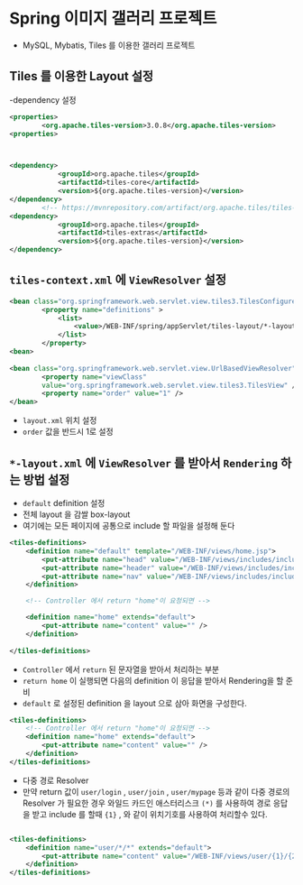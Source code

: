 # Spring 이미지 갤러리 프로젝트
- MySQL, Mybatis, Tiles 를 이용한 갤러리 프로젝트

## Tiles 를 이용한 Layout 설정
-dependency 설정

```xml
<properties>
		<org.apache.tiles-version>3.0.8</org.apache.tiles-version>
<properties>



<dependency>
			<groupId>org.apache.tiles</groupId>
			<artifactId>tiles-core</artifactId>
			<version>${org.apache.tiles-version}</version>
</dependency>
		<!-- https://mvnrepository.com/artifact/org.apache.tiles/tiles-extras -->
<dependency>
			<groupId>org.apache.tiles</groupId>
			<artifactId>tiles-extras</artifactId>
			<version>${org.apache.tiles-version}</version>
</dependency>

```

## `tiles-context.xml` 에 `ViewResolver` 설정

```xml
<bean class="org.springframework.web.servlet.view.tiles3.TilesConfigurer">
		<property name="definitions" >
			<list>
				<value>/WEB-INF/spring/appServlet/tiles-layout/*-layout.xml</value>
			</list>
		</property>
<bean>
		
<bean class="org.springframework.web.servlet.view.UrlBasedViewResolver">
		<property name="viewClass" 
		value="org.springframework.web.servlet.view.tiles3.TilesView" />
		<property name="order" value="1" />
</bean>

```


- `layout.xml` 위치 설정
- `order` 값을 반드시 1로 설정

## `*-layout.xml` 에 `ViewResolver` 를 받아서 `Rendering` 하는 방법 설정

- `default` definition 설정
- 전체 layout 을 감쌀 box-layout
- 여기에는 모든 페이지에 공통으로 include 할 파일을 설정해 둔다

```xml
<tiles-definitions>
	<definition name="default" template="/WEB-INF/views/home.jsp">
		<put-attribute name="head" value="/WEB-INF/views/includes/include-head.jsp" />
		<put-attribute name="header" value="/WEB-INF/views/includes/include-header.jsp" />
		<put-attribute name="nav" value="/WEB-INF/views/includes/include-main-nav.jsp" />
	</definition>

	<!-- Controller 에서 return "home"이 요청되면 -->

	<definition name="home" extends="default">
 		<put-attribute name="content" value="" /> 
	</definition>
	
</tiles-definitions>

```


- `Controller` 에서 `return` 된 문자열을 받아서 처리하는 부분
- `return home` 이 실행되면 다음의 definition 이 응답을 받아서 Rendering을 할 준비
- `default` 로 설정된 definition 을 layout 으로 삼아 화면을 구성한다.
```xml
<tiles-definitions>
	<!-- Controller 에서 return "home"이 요청되면 -->
	<definition name="home" extends="default">
 		<put-attribute name="content" value="" /> 
	</definition>
</tiles-definitions>

```

- 다중 경로 Resolver
- 만약 return 값이 `user/login` , `user/join` , `user/mypage` 등과 같이 다중 경로의
		Resolver 가 필요한 경우 와일드 카드인 애스터리스크 `(*)` 를 사용하여 경로 응답을 받고
		include 를 할때 `{1}` , 와 같이 위치기호를 사용하여 처리할수 있다.
```xml

<tiles-definitions>
	<definition name="user/*/*" extends="default">
		<put-attribute name="content" value="/WEB-INF/views/user/{1}/{2}.jsp"/>
	</definition>
</tiles-definitions>
```